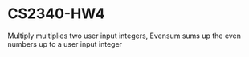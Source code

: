 # CS2340-HW4
 Multiply multiplies two user input integers, Evensum sums up the even numbers up to a user input integer
